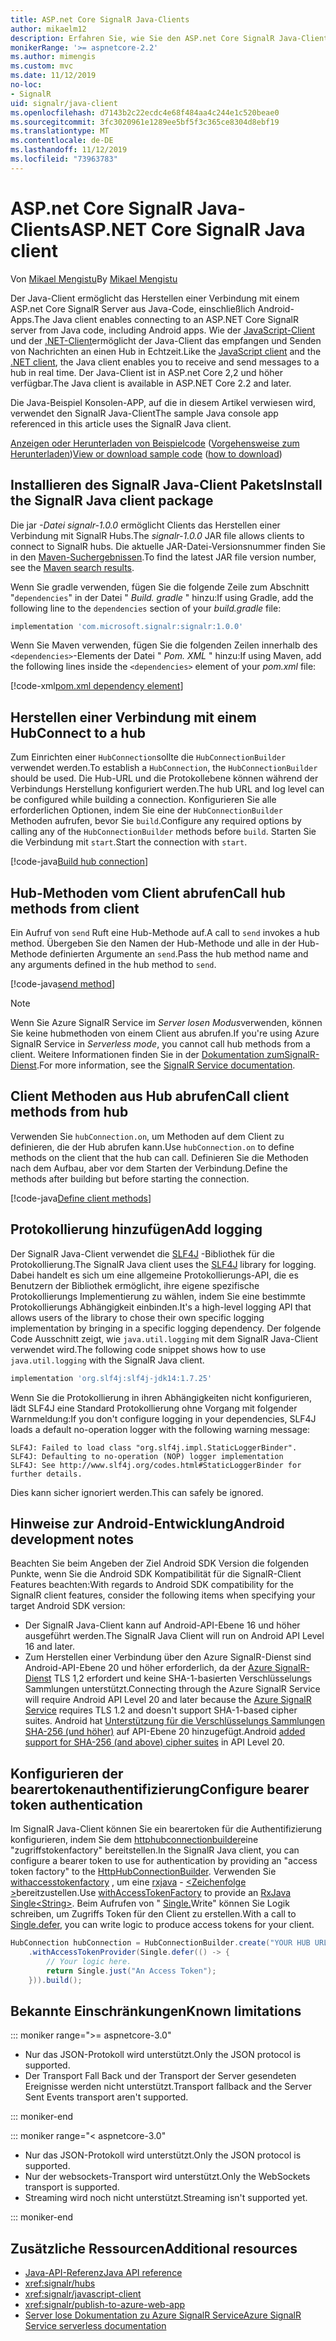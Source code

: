 ```yaml
---
title: ASP.net Core SignalR Java-Clients
author: mikaelm12
description: Erfahren Sie, wie Sie den ASP.net Core SignalR Java-Client verwenden.
monikerRange: '>= aspnetcore-2.2'
ms.author: mimengis
ms.custom: mvc
ms.date: 11/12/2019
no-loc:
- SignalR
uid: signalr/java-client
ms.openlocfilehash: d7143b2c22ecdc4e68f484aa4c244e1c520beae0
ms.sourcegitcommit: 3fc3020961e1289ee5bf5f3c365ce8304d8ebf19
ms.translationtype: MT
ms.contentlocale: de-DE
ms.lasthandoff: 11/12/2019
ms.locfileid: "73963783"
---
```

# <a name="aspnet-core-opno-locsignalr-java-client"></a><span data-ttu-id="d94fc-103">ASP.net Core SignalR Java-Clients</span><span class="sxs-lookup"><span data-stu-id="d94fc-103">ASP.NET Core SignalR Java client</span></span>

<span data-ttu-id="d94fc-104">Von [Mikael Mengistu](https://twitter.com/MikaelM_12)</span><span class="sxs-lookup"><span data-stu-id="d94fc-104">By [Mikael Mengistu](https://twitter.com/MikaelM_12)</span></span>

<span data-ttu-id="d94fc-105">Der Java-Client ermöglicht das Herstellen einer Verbindung mit einem ASP.net Core SignalR Server aus Java-Code, einschließlich Android-Apps.</span><span class="sxs-lookup"><span data-stu-id="d94fc-105">The Java client enables connecting to an ASP.NET Core SignalR server from Java code, including Android apps.</span></span> <span data-ttu-id="d94fc-106">Wie der [JavaScript-Client](xref:signalr/javascript-client) und der [.NET-Client](xref:signalr/dotnet-client)ermöglicht der Java-Client das empfangen und Senden von Nachrichten an einen Hub in Echtzeit.</span><span class="sxs-lookup"><span data-stu-id="d94fc-106">Like the [JavaScript client](xref:signalr/javascript-client) and the [.NET client](xref:signalr/dotnet-client), the Java client enables you to receive and send messages to a hub in real time.</span></span> <span data-ttu-id="d94fc-107">Der Java-Client ist in ASP.net Core 2,2 und höher verfügbar.</span><span class="sxs-lookup"><span data-stu-id="d94fc-107">The Java client is available in ASP.NET Core 2.2 and later.</span></span>

<span data-ttu-id="d94fc-108">Die Java-Beispiel Konsolen-APP, auf die in diesem Artikel verwiesen wird, verwendet den SignalR Java-Client</span><span class="sxs-lookup"><span data-stu-id="d94fc-108">The sample Java console app referenced in this article uses the SignalR Java client.</span></span>

<span data-ttu-id="d94fc-109">[Anzeigen oder Herunterladen von Beispielcode](https://github.com/aspnet/AspNetCore.Docs/tree/master/aspnetcore/signalr/java-client/sample) ([Vorgehensweise zum Herunterladen](xref:index#how-to-download-a-sample))</span><span class="sxs-lookup"><span data-stu-id="d94fc-109">[View or download sample code](https://github.com/aspnet/AspNetCore.Docs/tree/master/aspnetcore/signalr/java-client/sample) ([how to download](xref:index#how-to-download-a-sample))</span></span>

## <a name="install-the-opno-locsignalr-java-client-package"></a><span data-ttu-id="d94fc-110">Installieren des SignalR Java-Client Pakets</span><span class="sxs-lookup"><span data-stu-id="d94fc-110">Install the SignalR Java client package</span></span>

<span data-ttu-id="d94fc-111">Die jar *-Datei signalr-1.0.0* ermöglicht Clients das Herstellen einer Verbindung mit SignalR Hubs.</span><span class="sxs-lookup"><span data-stu-id="d94fc-111">The *signalr-1.0.0* JAR file allows clients to connect to SignalR hubs.</span></span> <span data-ttu-id="d94fc-112">Die aktuelle JAR-Datei-Versionsnummer finden Sie in den [Maven-Suchergebnissen](https://search.maven.org/search?q=g:com.microsoft.signalr%20AND%20a:signalr).</span><span class="sxs-lookup"><span data-stu-id="d94fc-112">To find the latest JAR file version number, see the [Maven search results](https://search.maven.org/search?q=g:com.microsoft.signalr%20AND%20a:signalr).</span></span>

<span data-ttu-id="d94fc-113">Wenn Sie gradle verwenden, fügen Sie die folgende Zeile zum Abschnitt "`dependencies`" in der Datei " *Build. gradle* " hinzu:</span><span class="sxs-lookup"><span data-stu-id="d94fc-113">If using Gradle, add the following line to the `dependencies` section of your *build.gradle* file:</span></span>

```gradle
implementation 'com.microsoft.signalr:signalr:1.0.0'
```

<span data-ttu-id="d94fc-114">Wenn Sie Maven verwenden, fügen Sie die folgenden Zeilen innerhalb des `<dependencies>`-Elements der Datei " *Pom. XML* " hinzu:</span><span class="sxs-lookup"><span data-stu-id="d94fc-114">If using Maven, add the following lines inside the `<dependencies>` element of your *pom.xml* file:</span></span>

[!code-xml[pom.xml dependency element](java-client/sample/pom.xml?name=snippet_dependencyElement)]

## <a name="connect-to-a-hub"></a><span data-ttu-id="d94fc-115">Herstellen einer Verbindung mit einem Hub</span><span class="sxs-lookup"><span data-stu-id="d94fc-115">Connect to a hub</span></span>

<span data-ttu-id="d94fc-116">Zum Einrichten einer `HubConnection`sollte die `HubConnectionBuilder` verwendet werden.</span><span class="sxs-lookup"><span data-stu-id="d94fc-116">To establish a `HubConnection`, the `HubConnectionBuilder` should be used.</span></span> <span data-ttu-id="d94fc-117">Die Hub-URL und die Protokollebene können während der Verbindungs Herstellung konfiguriert werden.</span><span class="sxs-lookup"><span data-stu-id="d94fc-117">The hub URL and log level can be configured while building a connection.</span></span> <span data-ttu-id="d94fc-118">Konfigurieren Sie alle erforderlichen Optionen, indem Sie eine der `HubConnectionBuilder` Methoden aufrufen, bevor Sie `build`.</span><span class="sxs-lookup"><span data-stu-id="d94fc-118">Configure any required options by calling any of the `HubConnectionBuilder` methods before `build`.</span></span> <span data-ttu-id="d94fc-119">Starten Sie die Verbindung mit `start`.</span><span class="sxs-lookup"><span data-stu-id="d94fc-119">Start the connection with `start`.</span></span>

[!code-java[Build hub connection](java-client/sample/src/main/java/Chat.java?range=16-17)]

## <a name="call-hub-methods-from-client"></a><span data-ttu-id="d94fc-120">Hub-Methoden vom Client abrufen</span><span class="sxs-lookup"><span data-stu-id="d94fc-120">Call hub methods from client</span></span>

<span data-ttu-id="d94fc-121">Ein Aufruf von `send` Ruft eine Hub-Methode auf.</span><span class="sxs-lookup"><span data-stu-id="d94fc-121">A call to `send` invokes a hub method.</span></span> <span data-ttu-id="d94fc-122">Übergeben Sie den Namen der Hub-Methode und alle in der Hub-Methode definierten Argumente an `send`.</span><span class="sxs-lookup"><span data-stu-id="d94fc-122">Pass the hub method name and any arguments defined in the hub method to `send`.</span></span>

[!code-java[send method](java-client/sample/src/main/java/Chat.java?range=28)]

> [!NOTE]
> <span data-ttu-id="d94fc-123">Wenn Sie Azure SignalR Service im *Server losen Modus*verwenden, können Sie keine hubmethoden von einem Client aus abrufen.</span><span class="sxs-lookup"><span data-stu-id="d94fc-123">If you're using Azure SignalR Service in *Serverless mode*, you cannot call hub methods from a client.</span></span> <span data-ttu-id="d94fc-124">Weitere Informationen finden Sie in der [Dokumentation zumSignalR-Dienst](/azure/azure-signalr/signalr-concept-serverless-development-config).</span><span class="sxs-lookup"><span data-stu-id="d94fc-124">For more information, see the [SignalR Service documentation](/azure/azure-signalr/signalr-concept-serverless-development-config).</span></span>

## <a name="call-client-methods-from-hub"></a><span data-ttu-id="d94fc-125">Client Methoden aus Hub abrufen</span><span class="sxs-lookup"><span data-stu-id="d94fc-125">Call client methods from hub</span></span>

<span data-ttu-id="d94fc-126">Verwenden Sie `hubConnection.on`, um Methoden auf dem Client zu definieren, die der Hub abrufen kann.</span><span class="sxs-lookup"><span data-stu-id="d94fc-126">Use `hubConnection.on` to define methods on the client that the hub can call.</span></span> <span data-ttu-id="d94fc-127">Definieren Sie die Methoden nach dem Aufbau, aber vor dem Starten der Verbindung.</span><span class="sxs-lookup"><span data-stu-id="d94fc-127">Define the methods after building but before starting the connection.</span></span>

[!code-java[Define client methods](java-client/sample/src/main/java/Chat.java?range=19-21)]

## <a name="add-logging"></a><span data-ttu-id="d94fc-128">Protokollierung hinzufügen</span><span class="sxs-lookup"><span data-stu-id="d94fc-128">Add logging</span></span>

<span data-ttu-id="d94fc-129">Der SignalR Java-Client verwendet die [SLF4J](https://www.slf4j.org/) -Bibliothek für die Protokollierung.</span><span class="sxs-lookup"><span data-stu-id="d94fc-129">The SignalR Java client uses the [SLF4J](https://www.slf4j.org/) library for logging.</span></span> <span data-ttu-id="d94fc-130">Dabei handelt es sich um eine allgemeine Protokollierungs-API, die es Benutzern der Bibliothek ermöglicht, ihre eigene spezifische Protokollierungs Implementierung zu wählen, indem Sie eine bestimmte Protokollierungs Abhängigkeit einbinden.</span><span class="sxs-lookup"><span data-stu-id="d94fc-130">It's a high-level logging API that allows users of the library to chose their own specific logging implementation by bringing in a specific logging dependency.</span></span> <span data-ttu-id="d94fc-131">Der folgende Code Ausschnitt zeigt, wie `java.util.logging` mit dem SignalR Java-Client verwendet wird.</span><span class="sxs-lookup"><span data-stu-id="d94fc-131">The following code snippet shows how to use `java.util.logging` with the SignalR Java client.</span></span>

```gradle
implementation 'org.slf4j:slf4j-jdk14:1.7.25'
```

<span data-ttu-id="d94fc-132">Wenn Sie die Protokollierung in ihren Abhängigkeiten nicht konfigurieren, lädt SLF4J eine Standard Protokollierung ohne Vorgang mit folgender Warnmeldung:</span><span class="sxs-lookup"><span data-stu-id="d94fc-132">If you don't configure logging in your dependencies, SLF4J loads a default no-operation logger with the following warning message:</span></span>

```
SLF4J: Failed to load class "org.slf4j.impl.StaticLoggerBinder".
SLF4J: Defaulting to no-operation (NOP) logger implementation
SLF4J: See http://www.slf4j.org/codes.html#StaticLoggerBinder for further details.
```

<span data-ttu-id="d94fc-133">Dies kann sicher ignoriert werden.</span><span class="sxs-lookup"><span data-stu-id="d94fc-133">This can safely be ignored.</span></span>

## <a name="android-development-notes"></a><span data-ttu-id="d94fc-134">Hinweise zur Android-Entwicklung</span><span class="sxs-lookup"><span data-stu-id="d94fc-134">Android development notes</span></span>

<span data-ttu-id="d94fc-135">Beachten Sie beim Angeben der Ziel Android SDK Version die folgenden Punkte, wenn Sie die Android SDK Kompatibilität für die SignalR-Client Features beachten:</span><span class="sxs-lookup"><span data-stu-id="d94fc-135">With regards to Android SDK compatibility for the SignalR client features, consider the following items when specifying your target Android SDK version:</span></span>

* <span data-ttu-id="d94fc-136">Der SignalR Java-Client kann auf Android-API-Ebene 16 und höher ausgeführt werden.</span><span class="sxs-lookup"><span data-stu-id="d94fc-136">The SignalR Java Client will run on Android API Level 16 and later.</span></span>
* <span data-ttu-id="d94fc-137">Zum Herstellen einer Verbindung über den Azure SignalR-Dienst sind Android-API-Ebene 20 und höher erforderlich, da der [Azure SignalR-Dienst](/azure/azure-signalr/signalr-overview) TLS 1,2 erfordert und keine SHA-1-basierten Verschlüsselungs Sammlungen unterstützt.</span><span class="sxs-lookup"><span data-stu-id="d94fc-137">Connecting through the Azure SignalR Service will require Android API Level 20 and later because the [Azure SignalR Service](/azure/azure-signalr/signalr-overview) requires TLS 1.2 and doesn't support SHA-1-based cipher suites.</span></span> <span data-ttu-id="d94fc-138">Android hat [Unterstützung für die Verschlüsselungs Sammlungen SHA-256 (und höher)](https://developer.android.com/reference/javax/net/ssl/SSLSocket) auf API-Ebene 20 hinzugefügt.</span><span class="sxs-lookup"><span data-stu-id="d94fc-138">Android [added support for SHA-256 (and above) cipher suites](https://developer.android.com/reference/javax/net/ssl/SSLSocket) in API Level 20.</span></span>

## <a name="configure-bearer-token-authentication"></a><span data-ttu-id="d94fc-139">Konfigurieren der bearertokenauthentifizierung</span><span class="sxs-lookup"><span data-stu-id="d94fc-139">Configure bearer token authentication</span></span>

<span data-ttu-id="d94fc-140">Im SignalR Java-Client können Sie ein bearertoken für die Authentifizierung konfigurieren, indem Sie dem [httphubconnectionbuilder](/java/api/com.microsoft.signalr._http_hub_connection_builder?view=aspnet-signalr-java)eine "zugriffstokenfactory" bereitstellen.</span><span class="sxs-lookup"><span data-stu-id="d94fc-140">In the SignalR Java client, you can configure a bearer token to use for authentication by providing an "access token factory" to the [HttpHubConnectionBuilder](/java/api/com.microsoft.signalr._http_hub_connection_builder?view=aspnet-signalr-java).</span></span> <span data-ttu-id="d94fc-141">Verwenden Sie [withaccesstokenfactory](/java/api/com.microsoft.signalr._http_hub_connection_builder.withaccesstokenprovider?view=aspnet-signalr-java#com_microsoft_signalr__http_hub_connection_builder_withAccessTokenProvider_Single_String__) , um eine [rxjava](https://github.com/ReactiveX/RxJava) - [\<Zeichenfolge >](https://reactivex.io/documentation/single.html)bereitzustellen.</span><span class="sxs-lookup"><span data-stu-id="d94fc-141">Use [withAccessTokenFactory](/java/api/com.microsoft.signalr._http_hub_connection_builder.withaccesstokenprovider?view=aspnet-signalr-java#com_microsoft_signalr__http_hub_connection_builder_withAccessTokenProvider_Single_String__) to provide an [RxJava](https://github.com/ReactiveX/RxJava) [Single\<String>](https://reactivex.io/documentation/single.html).</span></span> <span data-ttu-id="d94fc-142">Beim Aufrufen von " [Single.](https://reactivex.io/RxJava/javadoc/io/reactivex/Single.html#defer-java.util.concurrent.Callable-)Write" können Sie Logik schreiben, um Zugriffs Token für den Client zu erstellen.</span><span class="sxs-lookup"><span data-stu-id="d94fc-142">With a call to [Single.defer](https://reactivex.io/RxJava/javadoc/io/reactivex/Single.html#defer-java.util.concurrent.Callable-), you can write logic to produce access tokens for your client.</span></span>

```java
HubConnection hubConnection = HubConnectionBuilder.create("YOUR HUB URL HERE")
    .withAccessTokenProvider(Single.defer(() -> {
        // Your logic here.
        return Single.just("An Access Token");
    })).build();
```

## <a name="known-limitations"></a><span data-ttu-id="d94fc-143">Bekannte Einschränkungen</span><span class="sxs-lookup"><span data-stu-id="d94fc-143">Known limitations</span></span>

::: moniker range=">= aspnetcore-3.0"

* <span data-ttu-id="d94fc-144">Nur das JSON-Protokoll wird unterstützt.</span><span class="sxs-lookup"><span data-stu-id="d94fc-144">Only the JSON protocol is supported.</span></span>
* <span data-ttu-id="d94fc-145">Der Transport Fall Back und der Transport der Server gesendeten Ereignisse werden nicht unterstützt.</span><span class="sxs-lookup"><span data-stu-id="d94fc-145">Transport fallback and the Server Sent Events transport aren't supported.</span></span>

::: moniker-end

::: moniker range="< aspnetcore-3.0"

* <span data-ttu-id="d94fc-146">Nur das JSON-Protokoll wird unterstützt.</span><span class="sxs-lookup"><span data-stu-id="d94fc-146">Only the JSON protocol is supported.</span></span>
* <span data-ttu-id="d94fc-147">Nur der websockets-Transport wird unterstützt.</span><span class="sxs-lookup"><span data-stu-id="d94fc-147">Only the WebSockets transport is supported.</span></span>
* <span data-ttu-id="d94fc-148">Streaming wird noch nicht unterstützt.</span><span class="sxs-lookup"><span data-stu-id="d94fc-148">Streaming isn't supported yet.</span></span>

::: moniker-end

## <a name="additional-resources"></a><span data-ttu-id="d94fc-149">Zusätzliche Ressourcen</span><span class="sxs-lookup"><span data-stu-id="d94fc-149">Additional resources</span></span>

* [<span data-ttu-id="d94fc-150">Java-API-Referenz</span><span class="sxs-lookup"><span data-stu-id="d94fc-150">Java API reference</span></span>](/java/api/com.microsoft.signalr?view=aspnet-signalr-java)
* <xref:signalr/hubs>
* <xref:signalr/javascript-client>
* <xref:signalr/publish-to-azure-web-app>
* <span data-ttu-id="d94fc-151">[Server lose Dokumentation zu Azure SignalR Service](/azure/azure-signalr/signalr-concept-serverless-development-config)</span><span class="sxs-lookup"><span data-stu-id="d94fc-151">[Azure SignalR Service serverless documentation](/azure/azure-signalr/signalr-concept-serverless-development-config)</span></span>

